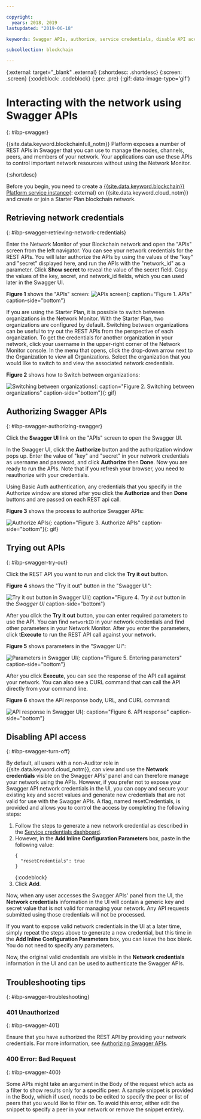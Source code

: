 ```yaml
---

copyright:
  years: 2018, 2019
lastupdated: "2019-06-18"

keywords: Swagger APIs, authorize, service credentials, disable API access, IBM Cloud

subcollection: blockchain

---
```


{:external: target="_blank" .external}
{:shortdesc: .shortdesc}
{:screen: .screen}
{:codeblock: .codeblock}
{:pre: .pre}
{:gif: data-image-type='gif'}

# Interacting with the network using Swagger APIs
{: #ibp-swagger}

{{site.data.keyword.blockchainfull_notm}} Platform exposes a number of REST APIs in Swagger that you can use to manage the nodes, channels, peers, and members of your network. Your applications can use these APIs to control important network resources without using the Network Monitor.

{:shortdesc}

Before you begin, you need to create a [{{site.data.keyword.blockchain}} Platform service instance](https://cloud.ibm.com/catalog/services/ibm-blockchain-5-prod){: external} on {{site.data.keyword.cloud_notm}} and create or join a Starter Plan blockchain network.


## Retrieving network credentials
{: #ibp-swagger-retrieving-network-credentials}

Enter the Network Monitor of your Blockchain network and open the "APIs" screen from the left navigator. You can see your network credentials for the REST APIs. You will later authorize the APIs by using the values of the "key" and "secret" displayed here, and run the APIs with the "network_id" as a parameter. Click **Show secret** to reveal the value of the secret field. Copy the values of the key, secret, and network_id fields, which you can used later in the Swagger UI.

**Figure 1** shows the "APIs" screen:
![APIs screen](../images/API_screen_starter.png "APIs screen"){: caption="Figure 1. APIs" caption-side="bottom"}

If you are using the Starter Plan, it is possible to switch between organizations in the Network Monitor. With the Starter Plan, two organizations are configured by default. Switching between organizations can be useful to try out the REST APIs from the perspective of each organization. To get the credentials for another organization in your network, click your username in the upper-right corner of the Network Monitor console. In the menu that opens, click the drop-down arrow next to the Organization to view all Organizations. Select the organization that you would like to switch to and view the associated network credentials.

**Figure 2** shows how to Switch between organizations:

![Switching between organizations](../images/switch_orgs_starter.gif "Switching between organizations"){: caption="Figure 2. Switching between organizations" caption-side="bottom"}{: gif}


## Authorizing Swagger APIs
{: #ibp-swagger-authorizing-swagger}

Click the **Swagger UI** link on the "APIs" screen to open the Swagger UI.  

In the Swagger UI, click the **Authorize** button and the authorization window pops up. Enter the value of "key" and "secret" in your network credentials as username and password, and click **Authorize** then **Done**. Now you are ready to run the APIs. Note that if you refresh your browser, you need to reauthorize with your credentials.

Using Basic Auth authentication, any credentials that you specify in the Authorize window are stored after you click the **Authorize** and then **Done** buttons and are passed on each REST api call.

**Figure 3** shows the process to authorize Swagger APIs:

![Authorize APIs](../images/swaggerUIAuthorize.gif "Authorize APIs"){: caption="Figure 3. Authorize APIs" caption-side="bottom"}{: gif}


## Trying out APIs
{: #ibp-swagger-try-out}

Click the REST API you want to run and click the **Try it out** button.

**Figure 4** shows the "Try it out" button in the "Swagger UI":

![Try it out button in Swagger UI](../images/swaggerUITryItOut.png "Try it out button in Swagger UI"){: caption="Figure 4. *Try it out* button in the *Swagger UI* caption-side="bottom"}

After you click the **Try it out** button, you can enter required parameters to use the API. You can find `networkID` in your network credentials and find other parameters in your Network Monitor. After you enter the parameters, click t**Execute** to run the REST API call against your network.

**Figure 5** shows parameters in the "Swagger UI":

![Parameters in Swagger UI](../images/swaggerUIParams.png "Parameters in Swagger UI"){: caption="Figure 5. Entering parameters" caption-side="bottom"}  

After you click **Execute**, you can see the response of the API call against your network. You can also see a CURL command that can call the API directly from your command line.

**Figure 6** shows the API response body, URL, and CURL command:

![API response in Swagger UI](../images/swaggerUICurlResponse.png "API response in Swagger UI"){: caption="Figure 6. API response" caption-side="bottom"}    

## Disabling API access
{: #ibp-swagger-turn-off}

By default, all users with a non-Auditor role in {{site.data.keyword.cloud_notm}}, can view and use the **Network credentials** visible on the Swagger APIs' panel and can therefore manage your network using the APIs. However, if you prefer not to expose your Swagger API network credentials in the UI, you can copy and secure your existing key and secret values and generate new credentials that are not valid for use with the Swagger APIs. A flag, named resetCredentials, is provided and allows you to control the access by completing the following steps:

1. Follow the steps to generate a new network credential as described in the [Service credentials dashboard](/docs/services/blockchain/howto?topic=blockchain-swagger-network#swagger-network-retrieve-id-token).
2. However, in the **Add Inline Configuration Parameters** box, paste in the following value:
   ```
   {
     "resetCredentials": true
   }
   ```
   {:codeblock}
3. Click **Add**.

Now, when any user accesses the Swagger APIs' panel from the UI, the **Network credentials** information in the UI will contain a generic key and secret value that is not valid for managing your network. Any API requests submitted using those credentials will not be processed.  

If you want to expose valid network credentials in the UI at a later time, simply repeat the steps above to generate a new credential, but this time in the **Add Inline Configuration Parameters** box, you can leave the box blank. You do not need to specify any parameters.

Now, the original valid credentials are visible in the **Network credentials** information in the UI and can be used to authenticate the Swagger APIs.

## Troubleshooting tips
{: #ibp-swagger-troubleshooting}

### 401 Unauthorized  
{: #ibp-swagger-401}

  Ensure that you have authorized the REST API by providing your network credentials. For more information, see [Authorizing Swagger APIs](/docs/services/blockchain/howto?topic=blockchain-ibp-swagger#ibp-swagger-authorizing-swagger).

### 400 Error: Bad Request
{: #ibp-swagger-400}

  Some APIs might take an argument in the Body of the request which acts as a filter to show results only for a specific peer. A sample snippet is provided in the Body, which if used, needs to be edited to specify the peer or list of peers that you would like to filter on. To avoid this error, either edit the snippet to specify a peer in your network or remove the snippet entirely.
